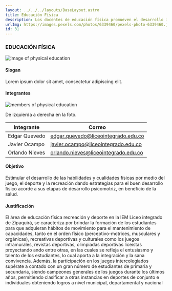 ```yaml
---
layout: ../../../layouts/BaseLayout.astro
title: Educación Física
description: Los docentes de educación física promueven el desarrollo integral de estudiantes con actividad física y deporte. Juegos, ejercicios, técnicas y competencias que desarrollan habilidades motoras y valores como el trabajo en equipo, disciplina y juego limpio. Vida activa y saludable.
urlImg: https://images.pexels.com/photos/6339460/pexels-photo-6339460.jpeg?auto=compress&cs=tinysrgb&w=1260&h=750&dpr=1
id: 31
---
```

### EDUCACIÓN FÍSICA

![image of physical education](https://images.pexels.com/photos/4153146/pexels-photo-4153146.jpeg?auto=compress&cs=tinysrgb&w=1260&h=750&dpr=1 "Imagen de Educación Física")

#### Slogan
Lorem ipsum dolor sit amet, consectetur adipiscing elit.

#### Integrantes
![members of physical education](https://liceointegrado.edu.co/wp-content/uploads/2023/01/WhatsApp-Image-2023-01-11-at-11.02.44-AM-768x576.jpeg "Integrantes de Educación Física")

De izquierda a derecha en la foto.

| Integrante | Correo |
|-|-|
| Edgar Quevedo | edgar.quevedo@liceointegrado.edu.co |
| Javier Ocampo | javier.ocampo@liceointegrado.edu.co |
| Orlando Nieves | orlando.nieves@liceointegrado.edu.co |

#### Objetivo
Estimular el desarrollo de las habilidades y cualidades físicas por medio del juego, el deporte y la recreación dando estrategias para el buen desarrollo físico acorde a sus etapas de desarrollo psicomotriz, en beneficio de la salud.

#### Justificación
El área de educación física recreación y deporte en la IEM Liceo integrado de Zipaquirá, se caracteriza por brindar la formación de los estudiantes para que adquieran hábitos de movimiento para el mantenimiento de capacidades, tanto en el orden físico (perceptivo-motrices, musculares y orgánicas), recreativas deportivas y culturales como los juegos intramurales, revistas deportivas, olimpiadas deportivas liceístas proyectando ando entre otras, en las cuales se refleja el entusiasmo y talento de los estudiantes, lo cual aporta a la integración y la sana convivencia. Además, la participación en los juegos intercolegiados supérate a contado con un gran número de estudiantes de primaria y secundaria, siendo campeones generales de los juegos durante los últimos años, permitiendo clasificar a otras instancias en deportes de conjunto e individuales obteniendo logros a nivel municipal, departamental y nacional